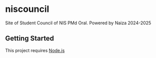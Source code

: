 # niscouncil
Site of Student Council of NIS PMd Oral. Powered by Naiza 2024-2025

## Getting Started

This project requires [Node.js](https://nodejs.org/en/download/current/)
